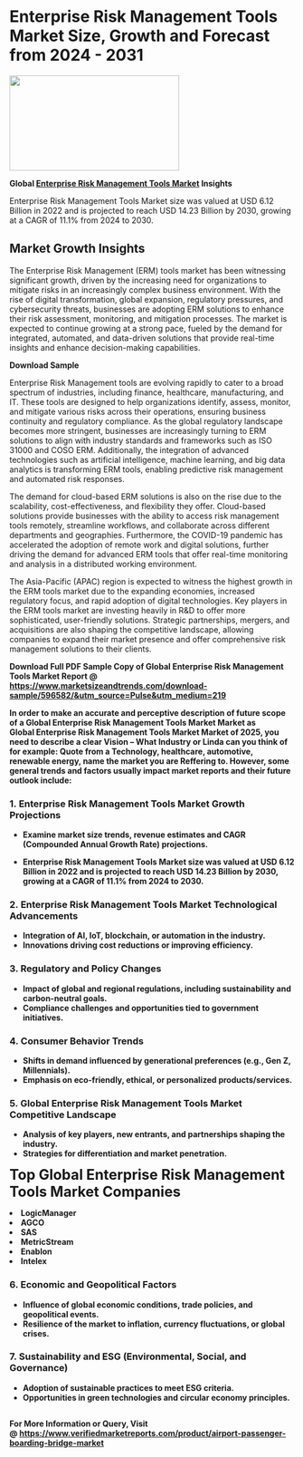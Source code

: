 <H1>Enterprise Risk Management Tools Market Size, Growth and Forecast from 2024 - 2031</H1><img class="aligncenter size-medium wp-image-584254" src="https://thirdeyenews.in/wp-content/uploads/2024/09/Global-Market-Research-300x168.jpeg" alt="" width="300" height="168" /><p><strong>Global&nbsp;<a href="https://www.marketsizeandtrends.com/download-sample/596582/&amp;utm_source=Pulse&amp;utm_medium=219">Enterprise Risk Management Tools Market</a> Insights</strong></p><p>Enterprise Risk Management Tools Market size was valued at USD 6.12 Billion in 2022 and is projected to reach USD 14.23 Billion by 2030, growing at a CAGR of 11.1% from 2024 to 2030.</p><p><h2>Market Growth Insights</h2> <p>The Enterprise Risk Management (ERM) tools market has been witnessing significant growth, driven by the increasing need for organizations to mitigate risks in an increasingly complex business environment. With the rise of digital transformation, global expansion, regulatory pressures, and cybersecurity threats, businesses are adopting ERM solutions to enhance their risk assessment, monitoring, and mitigation processes. The market is expected to continue growing at a strong pace, fueled by the demand for integrated, automated, and data-driven solutions that provide real-time insights and enhance decision-making capabilities.</p> <p><strong>Download Sample</strong></p> <p>Enterprise Risk Management tools are evolving rapidly to cater to a broad spectrum of industries, including finance, healthcare, manufacturing, and IT. These tools are designed to help organizations identify, assess, monitor, and mitigate various risks across their operations, ensuring business continuity and regulatory compliance. As the global regulatory landscape becomes more stringent, businesses are increasingly turning to ERM solutions to align with industry standards and frameworks such as ISO 31000 and COSO ERM. Additionally, the integration of advanced technologies such as artificial intelligence, machine learning, and big data analytics is transforming ERM tools, enabling predictive risk management and automated risk responses.</p> <p>The demand for cloud-based ERM solutions is also on the rise due to the scalability, cost-effectiveness, and flexibility they offer. Cloud-based solutions provide businesses with the ability to access risk management tools remotely, streamline workflows, and collaborate across different departments and geographies. Furthermore, the COVID-19 pandemic has accelerated the adoption of remote work and digital solutions, further driving the demand for advanced ERM tools that offer real-time monitoring and analysis in a distributed working environment.</p> <p>The Asia-Pacific (APAC) region is expected to witness the highest growth in the ERM tools market due to the expanding economies, increased regulatory focus, and rapid adoption of digital technologies. Key players in the ERM tools market are investing heavily in R&D to offer more sophisticated, user-friendly solutions. Strategic partnerships, mergers, and acquisitions are also shaping the competitive landscape, allowing companies to expand their market presence and offer comprehensive risk management solutions to their clients.</p> <p><strong></p><p><span class=""><strong>Download Full PDF Sample Copy of Global Enterprise Risk Management Tools Market Report</strong> @ <a href="https://www.marketsizeandtrends.com/download-sample/596582/&amp;utm_source=Pulse&amp;utm_medium=219" target="_blank">https://www.marketsizeandtrends.com/download-sample/596582/&amp;utm_source=Pulse&amp;utm_medium=219</a></span></p><p>In order to make an accurate and perceptive description of future scope of a Global&nbsp;Enterprise Risk Management Tools Market Market as Global&nbsp;Enterprise Risk Management Tools Market Market of 2025, you need to describe a clear Vision &ndash; What Industry or Linda can you think of for example: Quote from a Technology, healthcare, automotive, renewable energy, name the market you are Reffering to. However, some general trends and factors usually impact market reports and their future outlook include:</p><h3>1.&nbsp;<strong>Enterprise Risk Management Tools Market Growth Projections</strong></h3><ul><li>Examine market size trends, revenue estimates and CAGR (Compounded Annual Growth Rate) projections.</li><li><p>Enterprise Risk Management Tools Market size was valued at USD 6.12 Billion in 2022 and is projected to reach USD 14.23 Billion by 2030, growing at a CAGR of 11.1% from 2024 to 2030.</p></li></ul><h3>2.&nbsp;<strong>Enterprise Risk Management Tools Market Technological Advancements</strong></h3><ul><li>Integration of AI, IoT, blockchain, or automation in the industry.</li><li>Innovations driving cost reductions or improving efficiency.</li></ul><h3>3.&nbsp;<strong>Regulatory and Policy Changes</strong></h3><ul><li>Impact of global and regional regulations, including sustainability and carbon-neutral goals.</li><li>Compliance challenges and opportunities tied to government initiatives.</li></ul><h3>4.&nbsp;<strong>Consumer Behavior Trends</strong></h3><ul><li>Shifts in demand influenced by generational preferences (e.g., Gen Z, Millennials).</li><li>Emphasis on eco-friendly, ethical, or personalized products/services.</li></ul><h3>5.&nbsp;<strong>Global Enterprise Risk Management Tools Market Competitive Landscape</strong></h3><ul><li>Analysis of key players, new entrants, and partnerships shaping the industry.</li><li>Strategies for differentiation and market penetration.</li></ul><p data-pm-slice="1 1 []"><span style="color: inherit; font-family: inherit; font-size: 25px;">Top Global Enterprise Risk Management Tools Market Companies</span></p><div class="" data-test-id=""><p><li>LogicManager</li><li> AGCO</li><li> SAS</li><li> MetricStream</li><li> Enablon</li><li> Intelex</li></p></div><h3>6.&nbsp;<strong>Economic and Geopolitical Factors</strong></h3><ul><li>Influence of global economic conditions, trade policies, and geopolitical events.</li><li>Resilience of the market to inflation, currency fluctuations, or global crises.</li></ul><h3>7.&nbsp;<strong>Sustainability and ESG (Environmental, Social, and Governance)</strong></h3><ul><li>Adoption of sustainable practices to meet ESG criteria.</li><li>Opportunities in green technologies and circular economy principles.</li></ul><h2><strong style="font-size: 14px;">For More Information or Query, Visit @&nbsp;</strong><a style="background-color: #ffffff; font-size: 14px;" href="https://www.marketsizeandtrends.com/report/enterprise-risk-management-tools-market/" target="_blank">https://www.verifiedmarketreports.com/product/airport-passenger-boarding-bridge-market</a></h2>
